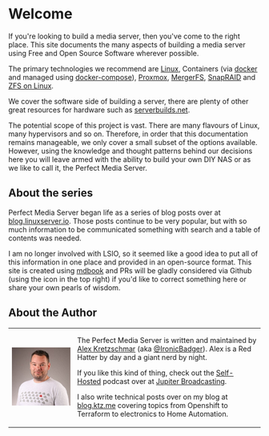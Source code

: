 # Welcome

If you're looking to build a media server, then you've come to the right place. This site documents the many aspects of building a media server using Free and Open Source Software wherever possible.

The primary technologies we recommend are [Linux](https://www.linux.org/), Containers (via [docker](https://www.docker.com/) and managed using [docker-compose](https://docs.docker.com/compose/)), [Proxmox](https://www.proxmox.com/en/), [MergerFS](https://github.com/trapexit/mergerfs/), [SnapRAID](http://www.snapraid.it/) and [ZFS on Linux](https://zfsonlinux.org/).

We cover the software side of building a server, there are plenty of other great resources for hardware such as [serverbuilds.net](https://serverbuilds.net). 

The potential scope of this project is vast. There are many flavours of Linux, many hypervisors and so on. Therefore, in order that this documentation remains manageable, we only cover a small subset of the options available. However, using the knowledge and thought patterns behind our decisions here you will leave armed with the ability to build your own DIY NAS or as we like to call it, the Perfect Media Server.

## About the series

Perfect Media Server began life as a series of blog posts over at [blog.linuxserver.io](https://blog.linuxserver.io/tag/perfectmediaserver/). Those posts continue to be very popular, but with so much information to be communicated something with search and a table of contents was needed.

I am no longer involved with LSIO, so it seemed like a good idea to put all of this information in one place and provided in an open-source format. This site is created using [mdbook](https://github.com/rust-lang/mdBook) and PRs will be gladly considered via Github (using the icon in the top right) if you'd like to correct something here or share your own pearls of wisdom.

## About the Author

<table cellspacing="0" cellpadding="0">
    <tbody>
        <tr>
            <td><div class="circletag" id="nay">
                    <img src="../images/alex.jpg">
                </div>
            </td>
            <td rowspan=2>

The Perfect Media Server is written and maintained by [Alex Kretzschmar](https://www.linkedin.com/in/alex-kretzschmar/) (aka [@IronicBadger](https://twitter.com/ironicbadger)). Alex is a Red Hatter by day and a giant nerd by night.

If you like this kind of thing, check out the [Self-Hosted](https://selfhosted.show) podcast over at [Jupiter Broadcasting](https://jupiterbroadcasting.com).

I also write technical posts over on my blog at [blog.ktz.me](https://blog.ktz.me) covering topics from Openshift to Terraform to electronics to Home Automation.
            </td>
        </tr>
    </tbody>
</table>